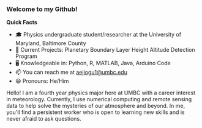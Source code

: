 ### Welcome to my Github!
**Quick Facts**
- 🎓 Physics undergraduate student/researcher at the University of Maryland, Baltimore County
- 🔭 Current Projects: Planetary Boundary Layer Height Altitude Detection Program
- 🖥️ Knowledgeable in: Python, R, MATLAB, Java, Arduino Code 
- 📫 You can reach me at [aejiogu1@umbc.edu](mailto:aejiogu1@umbc.edu)
- 😄 Pronouns: He/Him


Hello! I am a fourth year physics major here at UMBC with a career interest in meteorology. Currently, I use numerical computing and remote sensing data to help solve the mysteries of our atmosphere and beyond. In me, you'll find a persistent worker who is open to learning new skills and is never afraid to ask questions.

<!--
**aejiogu/aejiogu** is a ✨ _special_ ✨ repository because its `README.md` (this file) appears on your GitHub profile.

Here are some ideas to get you started:

- 🔭 I’m currently working on ...
- 🌱 I’m currently learning ...
- 👯 I’m looking to collaborate on ...
- 🤔 I’m looking for help with ...
- 💬 Ask me about ...
- 📫 How to reach me: ...
- 😄 Pronouns: ...
- ⚡ Fun fact: ...
-->
